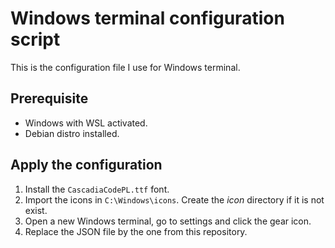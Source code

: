 # Windows terminal configuration script
This is the configuration file I use for Windows terminal.

## Prerequisite
* Windows with WSL activated.
* Debian distro installed.

## Apply the configuration
1. Install the `CascadiaCodePL.ttf` font.
2. Import the icons in `C:\Windows\icons`. Create the *icon* directory if it is not exist.
3. Open a new Windows terminal, go to settings and click the gear icon.
4. Replace the JSON file by the one from this repository.
